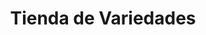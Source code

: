 ---
title: "Tienda de Variedades"
url: /ciudad-satelite/tienda-de-variedades-calle-mallco-mayta/
shop: Lebensmittel
---